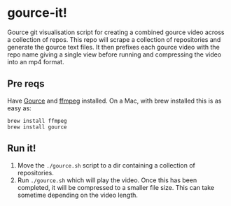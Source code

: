 # gource-it!
Gource git visualisation script for creating a combined gource video across a collection of repos. This repo will scrape a collection of repositories and generate the gource text files. It then prefixes each gource video with the repo name giving a single view before running and compressing the video into an mp4 format.

## Pre reqs
Have [Gource](http://gource.io/) and [ffmpeg](https://www.ffmpeg.org/) installed. On a Mac, with brew installed this is as easy as:

```
brew install ffmpeg
brew install gource
```

## Run it!
1. Move the  `./gource.sh` script to a dir containing a collection of repositories.
1. Run `./gource.sh` which will play the video. Once this has been completed, it will be compressed to a smaller file size. This can take sometime depending on the video length.
